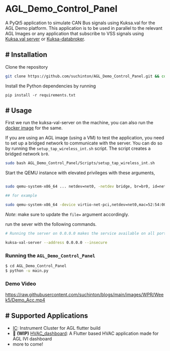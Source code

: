 # AGL_Demo_Control_Panel

A PyQt5 application to simulate CAN Bus signals using Kuksa.val for the AGL Demo platform. This application is to be used in parallel to the relevant AGL Images or any application that subscribe to VSS signals using [Kuksa.val server](https://github.com/eclipse/kuksa.val/tree/master/kuksa-val-server) or [Kuksa-databroker](https://github.com/eclipse/kuksa.val/tree/master/kuksa_databroker).

## # Installation

Clone the repository
```bash
git clone https://github.com/suchinton/AGL_Demo_Control_Panel.git && cd ./AGL_Demo_Control_Panel
```
Install the Python dependencies by running
```
pip install -r requirements.txt
```

## # Usage

First we run the kuksa-val-server on the machine, you can also run the [docker image](https://github.com/eclipse/kuksa.val/blob/master/doc/quickstart.md) for the same. 

If you are using an AGL image (using a VM) to test the application, you need to set up a bridged network to communicate with the server. You can do so by running the `setup_tap_wireless_int.sh` script. The script creates a bridged network `br0`.

```bash
sudo bash AGL_Demo_Control_Panel/Scripts/setup_tap_wireless_int.sh
```

Start the QEMU instance with elevated privileges with these arguments,

```bash

sudo qemu-system-x86_64 ... netdev=net0, -netdev bridge, br=br0, id=net0

## for example

sudo qemu-system-x86_64 -device virtio-net-pci,netdev=net0,mac=52:54:00:12:35:02 -netdev bridge,br=br0,id=net0 -drive file=agl-cluster-demo-platform-flutter-qemux86-64.ext4,if=virtio,format=raw -usb -usbdevice tablet -device virtio-rng-pci -snapshot -vga virtio -soundhw hda -machine q35 -cpu kvm64 -cpu qemu64,+ssse3,+sse4.1,+sse4.2,+popcnt -enable-kvm -m 2048 -serial mon:vc -serial mon:stdio -serial null -kernel bzImage -append 'root=/dev/vda rw console=tty0 mem=2048M ip=dhcp oprofile.timer=1 console=ttyS0,115200n8 verbose fstab=no'
```

_Note_: make sure to update the `file=` argument accordingly.


run the sever with the following commands.

```bash
# Running the server on 0.0.0.0 makes the service available on all ports

kuksa-val-server --address 0.0.0.0 --insecure
```

### Running the `AGL_Demo_Control_Panel`

```bash
$ cd AGL_Demo_Control_Panel
$ python -u main.py
```

### Demo Video

https://raw.githubusercontent.com/suchinton/blogs/main/images/WPR/Week5/Demo_Acc.mp4

## # Supported Applications

- [IC](https://github.com/aakash-s45/ic): Instrument Cluster for AGL flutter build
- 🚧 **(WIP)** [HVAC_dashboard](https://github.com/hritik-chouhan/HVAC_dashboard): A Flutter based HVAC application made for AGL IVI dashboard
- more to come!
